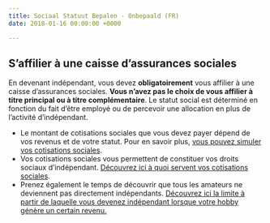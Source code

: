 ```yaml
---
title: Sociaal Statuut Bepalen - Onbepaald (FR)
date: 2018-01-16 00:00:00 +0000

---
```

## S’affilier à une caisse d’assurances sociales

En devenant indépendant, vous devez **obligatoirement** vous affilier à une caisse d’assurances sociales. **Vous n’avez pas le choix de vous affilier à titre principal ou à titre complémentaire**. Le statut social est déterminé en fonction du fait d’être employé ou de percevoir une allocation en plus de l’activité d’indépendant.

* Le montant de cotisations sociales que vous devez      payer dépend de vos revenus et de votre statut. Pour en savoir plus, [vous pouvez simuler vos cotisations sociales](https://www.xerius.be/fr/independants/assurances-sociales/calculez-cotisations-sociales).
* Vos cotisations sociales vous permettent de      constituer vos droits sociaux d’indépendant. [Découvrez ici à quoi servent vos cotisations sociales](https://www.xerius.be/fr-be/drive/sociaal-statuut/sociaal-statuut-bepalen-onbepaald/sociale-bijdragen).
* Prenez également le temps de découvrir que tous les amateurs ne deviennent pas directement indépendants. [Découvrez ici la limite à partir de laquelle vous devenez indépendant lorsque votre hobby génère un certain revenu.](https://www.xerius.be/fr-be/drive/sociaal-statuut/sociaal-statuut-bepalen-onbepaald/bijverdienen-hobby)